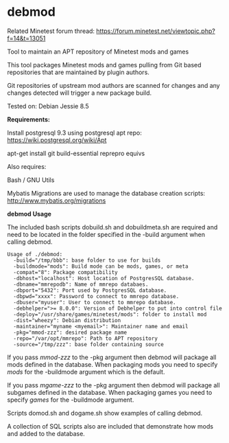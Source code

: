 # debmod

Related Minetest forum thread:  https://forum.minetest.net/viewtopic.php?f=14&t=13051

Tool to maintain an APT repository of Minetest mods and games

This tool packages Minetest mods and games pulling from Git based repositories that are maintained by plugin authors.  

Git repositories of upstream mod authors are scanned for changes and any changes detected will trigger a new package build. 

Tested on: Debian Jessie 8.5

**Requirements:**

Install postgresql 9.3 using postgresql apt repo: https://wiki.postgresql.org/wiki/Apt

apt-get install git build-essential reprepro equivs

Also requires:

Bash / GNU Utils

Mybatis Migrations are used to manage the database creation scripts:  http://www.mybatis.org/migrations

**debmod Usage**

The included bash scripts dobuild.sh and dobuildmeta.sh are required and need to be located in the folder specified in the -build argument when calling debmod. 
```
Usage of ./debmod:
  -build="/tmp/bbb": base folder to use for builds
  -buildmode="mods": Build mode can be mods, games, or meta
  -compat="8": Package compatibility
  -dbhost="localhost": Host location of PostgresSQL database.
  -dbname="mmrepodb": Name of mmrepo databaes.
  -dbport="5432": Port used by PostgresSQL database.
  -dbpwd="xxxx": Password to connect to mmrepo database.
  -dbuser="myuser": User to connect to mmrepo database.
  -debhelper=">= 8.0.0": Version of Debhelper to put into control file
  -deploy="/usr/share/games/minetest/mods": folder to install mod
  -dist="wheezy": Debian distribution
  -maintainer="myname <myemail>": Maintainer name and email
  -pkg="mmod-zzz": desired package name
  -repo="/var/opt/mmrepo": Path to APT repository
  -source="/tmp/zzz": base folder containing source
```
If you pass *mmod-zzz* to the -pkg argument then debmod will package all mods defined in the database.  When packaging mods you need to specify *mods* for the -buildmode argument which is the default. 

If you pass *mgame-zzz* to the -pkg argument then debmod will package all subgames defined in the database.  When packaging games you need to specify *games* for the -buildmode argument.

Scripts domod.sh and dogame.sh show examples of calling debmod.

A collection of SQL scripts also are included that demonstrate how mods and added to the database.
